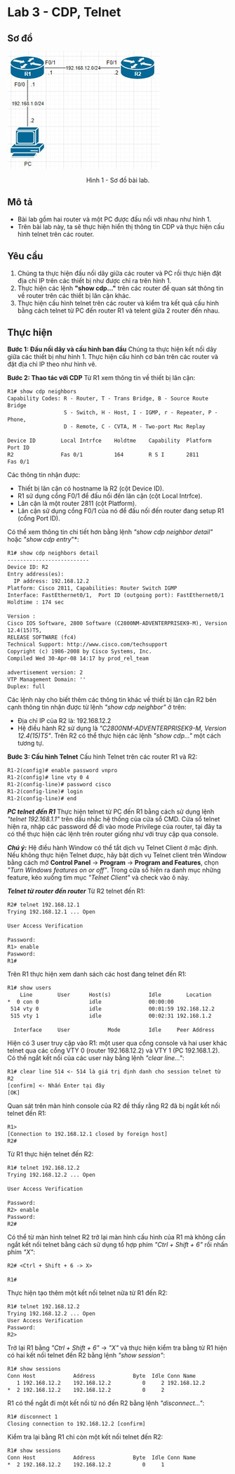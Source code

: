 # Lab 3 - CDP, Telnet

## Sơ đồ

![Picture_1](https://github.com/phucnh1993/training/blob/master/vi/internet/ccna/network-basic/image/lab-3-diagram.jpg?raw=true)
<div align="center">
    Hình 1 - Sơ đồ bài lab.
</div>

## Mô tả
  - Bài lab gồm hai router và một PC được đấu nối với nhau như hình 1.
  - Trên bài lab này, ta sẽ thực hiện hiển thị thông tin CDP và thực hiện cấu hình telnet trên các router.

## Yêu cầu
  1. Chúng ta thực hiện đấu nối dây giữa các router và PC rồi thực hiện đặt địa chỉ IP trên các thiết bị như được chỉ ra trên hình 1.
  2. Thực hiện các lệnh **"show cdp..."** trên các router để quan sát thông tin về router trên các thiết bị lân cận khác.
  3. Thực hiện cấu hình telnet trên các router và kiểm tra kết quả cấu hình bằng cách telnet từ PC đến router R1 và telent giữa 2 router đến nhau.

## Thực hiện
**Bước 1: Đấu nối dây và cấu hình ban đầu**
Chúng ta thực hiện kết nối dây giữa các thiết bị như hình 1. Thực hiện cấu hình cơ bản trên các router và đặt địa chỉ IP theo như hình vẽ.

**Bước 2: Thao tác với CDP**
Từ R1 xem thông tin về thiết bị lân cận:
```console
R1# show cdp neighbors
Capability Codes: R - Router, T - Trans Bridge, B - Source Route Bridge
                  S - Switch, H - Host, I - IGMP, r - Repeater, P - Phone,
                  D - Remote, C - CVTA, M - Two-port Mac Replay

Device ID        Local Intrfce    Holdtme    Capability  Platform   Port ID
R2               Fas 0/1          164        R S I       2811       Fas 0/1
```

Các thông tin nhận được:
  - Thiết bị lân cận có hostname là R2 (cột Device ID).
  - R1 sử dụng cổng F0/1 để đấu nối đến lân cận (cột Local Intrfce).
  - Lân cận là một router 2811 (cột Platform).
  - Lân cận sử dụng cổng F0/1 của nó để đấu nối đến router đang setup R1 (cổng Port ID).

Có thể xem thông tin chi tiết hơn bằng lệnh *"show cdp neighbor detail"* hoặc *"show cdp entry*"*:
```console
R1# show cdp neighbors detail
--------------------------
Device ID: R2
Entry address(es):
  IP address: 192.168.12.2
Platform: Cisco 2811, Capabilities: Router Switch IGMP
Interface: FastEthernet0/1,  Port ID (outgoing port): FastEthernet0/1
Holdtime : 174 sec

Version :
Cisco IOS Software, 2800 Software (C2800NM-ADVENTERPRISEK9-M), Version 12.4(15)T5,
RELEASE SOFTWARE (fc4)
Technical Support: http://www.cisco.com/techsupport
Copyright (c) 1986-2008 by Cisco Systems, Inc.
Compiled Wed 30-Apr-08 14:17 by prod_rel_team

advertisement version: 2
VTP Management Domain: ''
Duplex: full
```

Các lệnh này cho biết thêm các thông tin khác về thiết bị lân cận R2 bên cạnh thông tin nhận được từ lệnh *"show cdp neighbor"* ở trên:
  - Địa chỉ IP của R2 là: 192.168.12.2
  - Hệ điều hành R2 sử dụng là *"C2800NM-ADVENTERPRISEK9-M, Version 12.4(15)T5"*.
Trên R2 có thể thực hiện các lệnh *"show cdp..."* một cách tương tự.

**Bước 3: Cấu hình Telnet**
Cấu hình Telnet trên các router R1 và R2:
```console
R1-2(config)# enable password vnpro
R1-2(config)# line vty 0 4
R1-2(config-line)# password cisco
R1-2(config-line)# login
R1-2(config-line)# end
```

***PC telnet đến R1***
Thực hiện telnet từ PC đến R1 bằng cách sử dụng lệnh *"telnet 192.168.1.1"* trên dấu nhắc hệ thống của cửa sổ CMD. Cửa sổ telnet hiện ra, nhập các password để đi vào mode Privilege của router, tại đây ta có thể thực hiện các lệnh trên router giống như với truy cập qua console.

***Chú ý:*** Hệ điều hành Window có thể tắt dịch vụ Telnet Client ở mặc định. Nếu không thực hiện Telnet được, hãy bật dịch vụ Telnet client trên Window bằng cách mở **Control Panel** -> **Program** -> **Program and Features**, chọn *"Turn Windows features on or off"*. Trong cửa sổ hiện ra danh mục những feature, kéo xuống tìm mục *"Telnet Client"* và check vào ô này.

***Telnet từ router đến router***
Từ R2 telnet đến R1:
```console
R2# telnet 192.168.12.1
Trying 192.168.12.1 ... Open

User Access Verification

Password:
R1> enable
Paswword:
R1#
```

Trên R1 thực hiện xem danh sách các host đang telnet đến R1:
```console
R1# show users
    Line        User      Host(s)            Idle        Location
*  0 con 0                idle               00:00:00
 514 vty 0                idle               00:01:59 192.168.12.2
 515 vty 1                idle               00:02:31 192.168.1.2

  Interface     User            Mode         Idle     Peer Address
```

Hiện có 3 user truy cập vào R1: một user qua cổng console và hai user khác telnet qua các cổng VTY 0 (router 192.168.12.2) và VTY 1 (PC 192.168.1.2). Có thể ngắt kết nối của các user này bằng lệnh *"clear line..."*:
```console
R1# clear line 514 <- 514 là giá trị định danh cho session telnet từ R2
[confirm] <- Nhấn Enter tại đây
[OK]
```

Quan sát trên màn hình console của R2 đề thấy rằng R2 đã bị ngắt kết nối telnet đến R1:
```console
R1>
[Connection to 192.168.12.1 closed by foreign host]
R2#
```

Từ R1 thực hiện telnet đến R2:
```console
R1# telnet 192.168.12.2
Trying 192.168.12.2 ... Open

User Access Verification

Password:
R2> enable
Password:
R2#
```

Có thể từ màn hình telnet R2 trở lại màn hình cấu hình của R1 mà không cần ngắt kết nối telnet bằng cách sử dụng tổ hợp phím *"Ctrl + Shift + 6"* rồi nhấn phím *"X"*:
```console
R2# <Ctrl + Shift + 6 -> X>

R1#
```

Thực hiện tạo thêm một kết nối telnet nữa từ R1 đến R2:
```console
R1# telnet 192.168.12.2
Trying 192.168.12.2 ... Open
User Access Verification
Password:
R2>
```

Trở lại R1 bằng *"Ctrl + Shift + 6"* -> *"X"* và thực hiện kiểm tra bằng từ R1 hiện có hai kết nối telnet đến R2 bằng lệnh *"show session"*:
```console
R1# show sessions
Conn Host            Address            Byte  Idle Conn Name
   1 192.168.12.2    192.168.12.2          0     2 192.168.12.2
*  2 192.168.12.2    192.168.12.2          0     2
```

R1 có thể ngắt đi một kết nối từ nó đến R2 bằng lệnh *"disconnect..."*:
```console
R1# disconnect 1
Closing connection to 192.168.12.2 [confirm]
```

Kiểm tra lại bằng R1 chỉ còn một kết nối telnet đến R2:
```console
R1# show sessions
Conn Host            Address            Byte  Idle Conn Name
*  2 192.168.12.2    192.168.12.2          0     1
```
